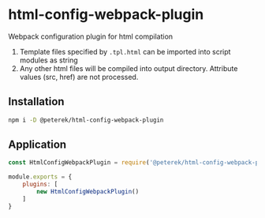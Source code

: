 # html-config-webpack-plugin
Webpack configuration plugin for html compilation

1. Template files specified by `.tpl.html` can be imported into script modules as string
1. Any other html files will be compiled into output directory. Attribute values (src, href) are not processed.

## Installation
```bash
npm i -D @peterek/html-config-webpack-plugin
```

## Application

```js
const HtmlConfigWebpackPlugin = require('@peterek/html-config-webpack-plugin')

module.exports = {
    plugins: [
        new HtmlConfigWebpackPlugin()
    ]
}

```
